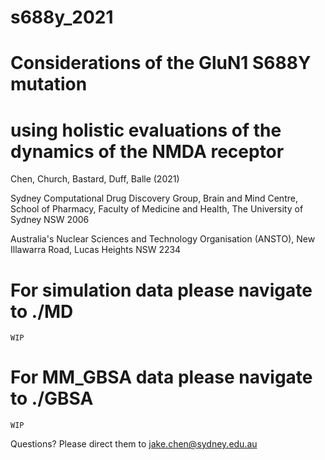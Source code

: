 # s688y_2021

# Considerations of the GluN1 S688Y mutation #
# using holistic evaluations of the dynamics of the NMDA receptor #



Chen, Church, Bastard, Duff, Balle (2021)

Sydney Computational Drug Discovery Group, Brain and Mind Centre, School of Pharmacy, Faculty of Medicine and Health, The University of Sydney NSW 2006

Australia's Nuclear Sciences and Technology Organisation (ANSTO), New Illawarra Road, Lucas Heights NSW 2234


# For simulation data please navigate to ./MD
    WIP


# For MM_GBSA data please navigate to ./GBSA
    WIP

Questions? Please direct them to jake.chen@sydney.edu.au 
